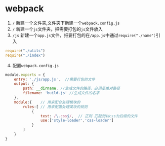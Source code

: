 # webpack
1. `/` 新建一个文件夹,文件夹下新建一个`webpack.config.js`
2. `/`  新建一个`js`文件夹，把需要打包的`js`文件放入
3. `/js` 新建一个`app.js`文件，把要打包的在`/app.js`中通过`require("./name")`引入
```javascript
require("./utils")
require("./index")
```
4. 配置`webpack.config.js`
```javascript
module.exports = {
	entry: './js/app.js',  //需要打包的文件
	output: {
		path: __dirname, //生成文件的路径，必须是绝对路径
		filename: 'build.js' //生成文件的名字
	},
	module:{    // 用来配合处理模块的
		rules:[ // 用来配置处理某块的规则
			{
				test: /\.css$/,  // 正则 匹配到以css为后缀的文件
				use:['style-loader','css-loader']
			}
		]
	}
}
```
